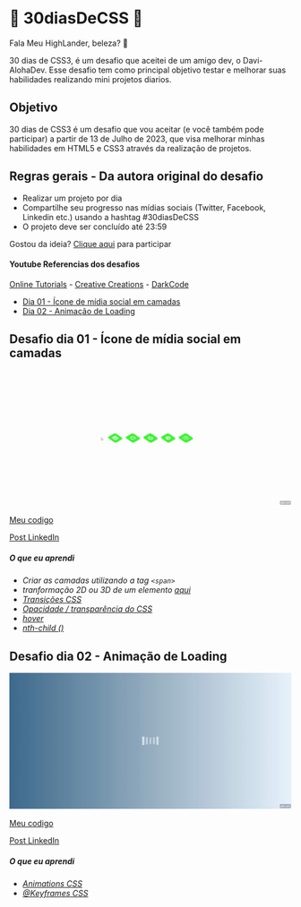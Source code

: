 # 🚀 30diasDeCSS 🚀
 
 Fala Meu HighLander, beleza? 🖖

 30 dias de CSS3, é um desafio que aceitei de um amigo dev, o Davi-AlohaDev. Esse desafio tem como principal objetivo testar e melhorar suas habilidades realizando mini projetos diarios. 

 ## Objetivo

30 dias de CSS3 é um desafio que vou aceitar (e você também pode participar) a partir de 13 de Julho de 2023, que visa melhorar minhas habilidades em HTML5 e CSS3 através da realização de projetos.

## Regras gerais - Da autora original do desafio

* Realizar um projeto por dia
* Compartilhe seu progresso nas mídias sociais (Twitter, Facebook, Linkedin etc.) usando a hashtag #30diasDeCSS
* O projeto deve ser concluído até 23:59


Gostou da ideia? 
[Clique aqui](https://github.com/MilenaCarecho/30diasDeCSS/issues/1) para participar 

#### Youtube Referencias dos desafios
[Online Tutorials](https://www.youtube.com/channel/UCbwXnUipZsLfUckBPsC7Jog) - 
[Creative Creations](https://www.youtube.com/channel/UCOKmVksbzoKJKmtu7rlEM1A) - 
[DarkCode](https://www.youtube.com/channel/UCD3KVjbb7aq2OiOffuungzw)




* [Dia 01 - Ícone de mídia social em camadas](#id01)
* [Dia 02 - Animação de Loading](#id02)


##  Desafio dia 01 - Ícone de mídia social em camadas <a name="id01"></a>
![Dia 01](./dia01/videos/gif.gif)


[Meu codigo](https://github.com/agneloobruno/desafio30DiasDeCSS/tree/main/dia01)


[Post LinkedIn](https://www.linkedin.com/feed/update/urn:li:activity:7085603275562975234/) 


##### O que eu aprendi


* *Criar as camadas utilizando a tag `<span>`*
* *tranformação 2D ou 3D de um elemento [aqui](https://www.w3schools.com/cssref/css3_pr_transform.asp)*
* *[Transições CSS](https://www.w3schools.com/css/css3_transitions.asp)*
* *[Opacidade / transparência do CSS](https://www.w3schools.com/css/css_image_transparency.asp)*
* *[hover](https://www.w3schools.com/cssref/sel_hover.asp)*
* *[nth-child ()](https://www.w3schools.com/cssref/sel_nth-child.asp)*


##  Desafio dia 02 - Animação de Loading <a name="id02"></a>
![Dia 01](./dia01/videos/loader.gif)


[Meu codigo](https://github.com/agneloobruno/desafio30DiasDeCSS/tree/main/dia02)


[Post LinkedIn]() 


##### O que eu aprendi



* *[Animations CSS](https://www.w3schools.com/css/css3_animations.asp)*
* *[@Keyframes CSS](https://www.w3schools.com/cssref/css3_pr_animation-keyframes.php)*